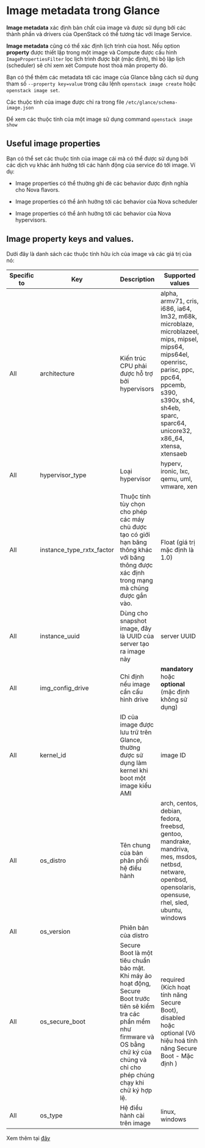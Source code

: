 # Image metadata trong Glance

**Image metadata** xác định bản chất của image và được sử dụng bởi các thành phần và drivers của OpenStack có thể tương tác với Image Service.

**Image metadata** cũng có thể xác định lịch trình của host. Nếu option **property** được thiết lập trong một image và Compute được cấu hình `ImagePropertiesFilter` lọc lịch trình được bật (mặc định), thì bộ lập lịch (scheduler) sẽ chỉ xem xét Compute host thoả mãn property đó.

Bạn có thể thêm các metadata tới các image của Glance bằng cách sử dụng tham số `--property key=value` trong câu lệnh `openstack image create` hoặc `openstack image set`.

Các thuộc tính của image được chỉ ra trong file `/etc/glance/schema-image.json`

Để xem các thuộc tính của một image sử dụng command `openstack image show`

## Useful image properties

Bạn có thể set các thuộc tính của image cái mà có thể được sử dụng bởi các dịch vụ khác ảnh hưởng tới các hành động của service đó tới image. Ví dụ:

- Image properties có thể thường ghi đè các behavior được định nghĩa cho Nova flavors.

- Image properties có thể ảnh hưởng tới các behavior của Nova scheduler

- Image properties có thể ảnh hưởng tới các behavior của Nova hypervisors.

## Image property keys and values.

Dưới đây là danh sách các thuộc tính hữu ích của image và các giá trị của nó:

| Specific to | Key | Description | Supported values |
|-------------|-----|-------------|------------------|
| All | architecture | Kiến trúc CPU phải được hỗ trợ bởi hypervisors | alpha, armv71, cris, i686, ia64, lm32, m68k, microblaze, microblazeel, mips, mipsel, mips64, mips64el, openrisc, parisc, ppc, ppc64, ppcemb, s390, s390x, sh4, sh4eb, sparc, sparc64, unicore32, x86_64, xtensa, xtensaeb |
| All | hypervisor_type | Loại hypervisor | hyperv, ironic, lxc, qemu, uml, vmware, xen |
| All | instance_type_rxtx_factor | Thuộc tính tùy chọn cho phép các máy chủ được tạo có giới hạn băng thông khác với băng thông được xác định trong mạng mà chúng được gắn vào. | Float (giá trị mặc định là 1.0) |
| All | instance_uuid | Dùng cho snapshot image, đây là UUID của server tạo ra image này | server UUID |
| All | img_config_drive | Chỉ định nếu image cần cấu hình drive | **mandatory** hoặc **optional** (mặc định không sử dụng) |
| All | kernel_id | ID của image được lưu trữ trên Glance, thường được sử dụng làm kernel khi boot một image kiểu AMI | image ID |
| All | os_distro | Tên chung của bản phân phối hệ điều hành | arch, centos, debian, fedora, freebsd, gentoo, mandrake, mandriva, mes, msdos, netbsd, netware, openbsd, opensolaris, opensuse, rhel, sled, ubuntu, windows |
| All | os_version | Phiên bản của distro | |
| All | os_secure_boot | Secure Boot là một tiêu chuẩn bảo mật. Khi máy ảo hoạt động, Secure Boot trước tiên sẽ kiểm tra các phần mềm như firmware và OS bằng chữ ký của chúng và chỉ cho phép chúng chạy khi chữ ký hợp lệ. | required (Kích hoạt tính năng Secure Boot), disabled hoặc optional (Vô hiệu hoá tính năng Secure Boot - Mặc định ) |
| All | os_type | Hệ điều hành cài trên image | linux, windows | 

Xem thêm tại [đây](https://docs.openstack.org/glance/stein/admin/useful-image-properties.html)